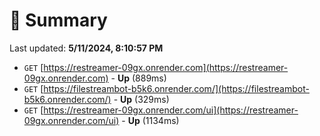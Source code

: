 # 📖 Summary
Last updated: **5/11/2024, 8:10:57 PM**

- `GET` [https://restreamer-09gx.onrender.com](https://restreamer-09gx.onrender.com) - **Up** (889ms)
- `GET` [https://filestreambot-b5k6.onrender.com/](https://filestreambot-b5k6.onrender.com/) - **Up** (329ms)
- `GET` [https://restreamer-09gx.onrender.com/ui](https://restreamer-09gx.onrender.com/ui) - **Up** (1134ms)
